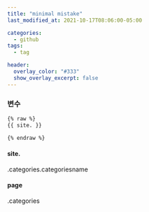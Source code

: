 ```yaml
---
title: "minimal mistake"
last_modified_at: 2021-10-17T08:06:00-05:00

categories:
  - github
tags:
  - tag

header:
  overlay_color: "#333"
  show_overlay_excerpt: false
---
```


### 변수
```html
{% raw %}
{{ site. }}

{% endraw %}
```
#### site.

.categories.categoriesname


#### page

.categories
